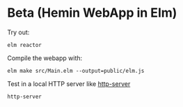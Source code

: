 # Beta (Hemin WebApp in Elm)

Try out:

    elm reactor

Compile the webapp with:

    elm make src/Main.elm --output=public/elm.js

Test in a local HTTP server like [http-server](https://www.npmjs.com/package/http-server)

    http-server
